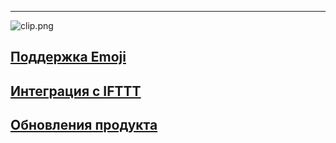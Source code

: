 ***
![clip.png](https://in.kato.im/b5e3bce0249998787fb073c33be480fd10fe7912f2f11125e90d1c792ca9c74d/clip.png)

## [Поддержка Emoji](/articles/ru/fun/emoji-support)
## [Интеграция с IFTTT](/articles/ru/fun/ifttt-integration) 
## [Обновления продукта](/articles/ru/fun/product-updates)
